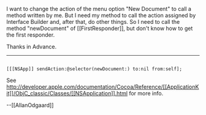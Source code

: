 I want to change the action of the menu option "New Document" to call a method written by me. But I need my method to call the action assigned by Interface Builder and, after that, do other things. So I need to call the method "newDocument" of [[FirstResponder]], but don't know how to get the first responder.

Thanks in Advance.

----
<code>
[[[NSApp]] sendAction:@selector(newDocument:) to:nil from:self];
</code>

See http://developer.apple.com/documentation/Cocoa/Reference/[[ApplicationKit]]/ObjC_classic/Classes/[[NSApplication]].html for more info.

--[[AllanOdgaard]]
